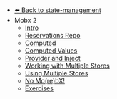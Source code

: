 - [⬅️ Back to state-management](../README.md)
- Mobx 2
  - [Intro](./Intro.md "Intro")
  - [Reservations Repo](./Reservations-Repo.md "Reservations Repo")
  - [Computed](./Computed.md "Computed")
  - [Computed Values](./Computed-Values.md "Computed Values")
  - [Provider and Inject](./Provider-and-Inject.md "Provider and Inject")
  - [Working with Multiple Stores](./Working-with-Multiple-Stores.md "Working with Multiple Stores")
  - [Using Multiple Stores](./Using-Multiple-Stores.md "Using Multiple Stores")
  - [No Mo(re)bX!](./No-Mo-re-bX-.md "No Mo(re)bX!")
  - [Exercises](./Exercises.md "Exercises")

